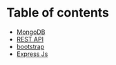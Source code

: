 # Table of contents

* [MongoDB](README.md)
* [REST API](rest-api.md)
* [bootstrap](bootstrap.md)
* [Express Js](express-js.md)

